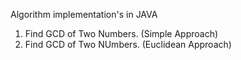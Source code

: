 Algorithm implementation's in JAVA

1. Find GCD of Two Numbers. (Simple Approach)
2. Find GCD of Two NUmbers. (Euclidean Approach)
